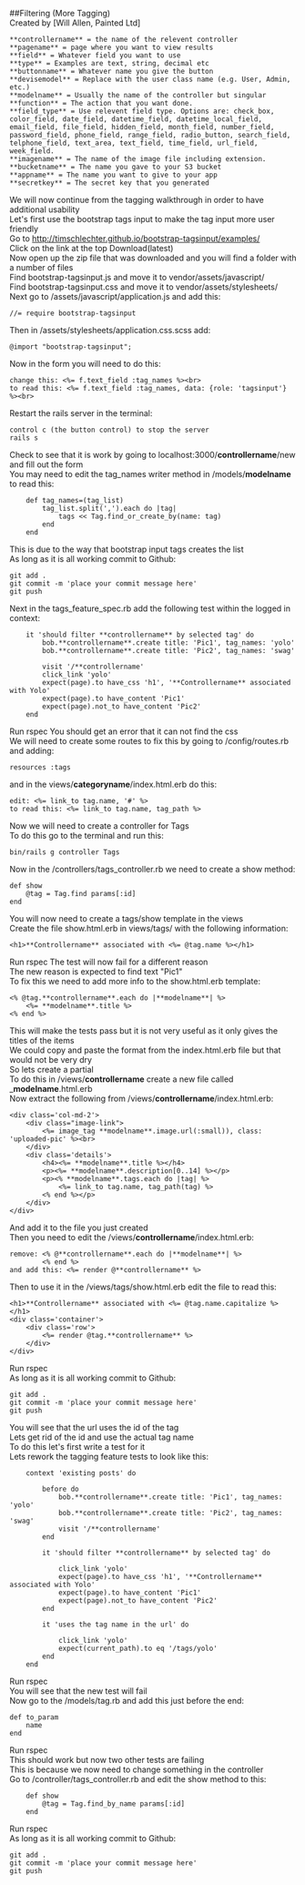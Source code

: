 ##Filtering (More Tagging)<br>
Created by [Will Allen, Painted Ltd]
<br>
```
**controllername** = the name of the relevent controller
**pagename** = page where you want to view results
**field** = Whatever field you want to use
**type** = Examples are text, string, decimal etc
**buttonname** = Whatever name you give the button
**devisemodel** = Replace with the user class name (e.g. User, Admin, etc.)
**modelname** = Usually the name of the controller but singular
**function** = The action that you want done.
**field_type** = Use relevent field type. Options are: check_box, color_field, date_field, datetime_field, datetime_local_field, email_field, file_field, hidden_field, month_field, number_field, password_field, phone_field, range_field, radio_button, search_field, telphone_field, text_area, text_field, time_field, url_field, week_field.
**imagename** = The name of the image file including extension.
**bucketname** = The name you gave to your S3 bucket
**appname** = The name you want to give to your app
**secretkey** = The secret key that you generated 
```
We will now continue from the tagging walkthrough in order to have additional usability<br>
Let's first use the bootstrap tags input to make the tag input more user friendly<br>
Go to http://timschlechter.github.io/bootstrap-tagsinput/examples/ <br>
Click on the link at the top Download(latest)<br>
Now open up the zip file that was downloaded and you will find a folder with a number of files<br>
Find bootstrap-tagsinput.js and move it to vendor/assets/javascript/<br>
Find bootstrap-tagsinput.css and move it to vendor/assets/stylesheets/<br>
Next go to /assets/javascript/application.js and add this:<br>
```
//= require bootstrap-tagsinput
```
Then in /assets/stylesheets/application.css.scss add:<br>
```
@import "bootstrap-tagsinput";
```
Now in the form you will need to do this:<br>
```
change this: <%= f.text_field :tag_names %><br>
to read this: <%= f.text_field :tag_names, data: {role: 'tagsinput'} %><br>
```
Restart the rails server in the terminal:<br>
```
control c (the button control) to stop the server
rails s
```
Check to see that it is work by going to localhost:3000/**controllername**/new and fill out the form<br>
You may need to edit the tag_names writer method in /models/**modelname** to read this:<br>
```
	def tag_names=(tag_list)
		tag_list.split(',').each do |tag|
			tags << Tag.find_or_create_by(name: tag)
		end
	end
```
This is due to the way that bootstrap input tags creates the list<br>
As long as it is all working commit to Github:<br>
```
git add .
git commit -m 'place your commit message here'
git push
```
Next in the tags_feature_spec.rb add the following test within the logged in context:<br>
```
	it 'should filter **controllername** by selected tag' do
		bob.**controllername**.create title: 'Pic1', tag_names: 'yolo'
		bob.**controllername**.create title: 'Pic2', tag_names: 'swag'

		visit '/**controllername'
		click_link 'yolo'
		expect(page).to have_css 'h1', '**Controllername** associated with Yolo'
		expect(page).to have_content 'Pic1'
		expect(page).not_to have_content 'Pic2'
	end
```
Run rspec
You should get an error that it can not find the css<br>
We will need to create some routes to fix this by going to /config/routes.rb and adding:<br>
```
resources :tags
```
and in the views/**categoryname**/index.html.erb do this:<br>
```
edit: <%= link_to tag.name, '#' %>
to read this: <%= link_to tag.name, tag_path %>
```
Now we will need to create a controller for Tags<br>
To do this go to the terminal and run this:<br>
```
bin/rails g controller Tags
```
Now in the /controllers/tags_controller.rb we need to create a show method:<br>
```
def show
	@tag = Tag.find params[:id]
end
```
You will now need to create a tags/show template in the views<br>
Create the file show.html.erb in views/tags/ with the following information:<br>
```
<h1>**Controllername** associated with <%= @tag.name %></h1>
```
Run rspec
The test will now fail for a different reason<br>
The new reason is expected to find text "Pic1"<br>
To fix this we need to add more info to the show.html.erb template:<br>
```
<% @tag.**controllername**.each do |**modelname**| %>
	<%= **modelname**.title %>
<% end %>
```
This will make the tests pass but it is not very useful as it only gives the titles of the items<br>
We could copy and paste the format from the index.html.erb file but that would not be very dry<br>
So lets create a partial<br>
To do this in /views/**controllername** create a new file called _**modelname**.html.erb<br>
Now extract the following from /views/**controllername**/index.html.erb:<br>
```
<div class='col-md-2'>
	<div class="image-link">
		<%= image_tag **modelname**.image.url(:small)), class: 'uploaded-pic' %><br>
	</div>
	<div class='details'>
		<h4><%= **modelname**.title %></h4>
		<p><%= **modelname**.description[0..14] %></p>
		<p><% **modelname**.tags.each do |tag| %>
			<%= link_to tag.name, tag_path(tag) %>
		<% end %></p>
	</div>
</div>
```
And add it to the file you just created<br>
Then you need to edit the /views/**controllername**/index.html.erb:<br>
```
remove: <% @**controllername**.each do |**modelname**| %>
		<% end %>
and add this: <%= render @**controllername** %>
```
Then to use it in the /views/tags/show.html.erb edit the file to read this:<br>
```
<h1>**Controllername** associated with <%= @tag.name.capitalize %></h1>
<div class='container'>
	<div class='row'>
		<%= render @tag.**controllername** %>
	</div>
</div>
```
Run rspec<br>
As long as it is all working commit to Github:<br>
```
git add .
git commit -m 'place your commit message here'
git push
```
You will see that the url uses the id of the tag<br>
Lets get rid of the id and use the actual tag name<br>
To do this let's first write a test for it<br>
Lets rework the tagging feature tests to look like this:<br>
```
	context 'existing posts' do 

		before do
			bob.**controllername**.create title: 'Pic1', tag_names: 'yolo'
			bob.**controllername**.create title: 'Pic2', tag_names: 'swag'
			visit '/**controllername'
		end

		it 'should filter **controllername** by selected tag' do

			click_link 'yolo'
			expect(page).to have_css 'h1', '**Controllername** associated with Yolo'
			expect(page).to have_content 'Pic1'
			expect(page).not_to have_content 'Pic2'
		end

		it 'uses the tag name in the url' do

			click_link 'yolo'
			expect(current_path).to eq '/tags/yolo'
		end
	end
```
Run rspec<br>
You will see that the new test will fail<br>
Now go to the /models/tag.rb and add this just before the end:<br>
```
def to_param
	name
end
```
Run rspec<br>
This should work but now two other tests are failing<br>
This is because we now need to change something in the controller<br>
Go to /controller/tags_controller.rb and edit the show method to this:<br>
```
	def show
		@tag = Tag.find_by_name params[:id]
	end
```
Run rspec<br>
As long as it is all working commit to Github:<br>
```
git add .
git commit -m 'place your commit message here'
git push
```

